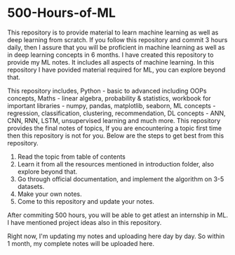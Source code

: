 # 500-Hours-of-ML

This repository is to provide material to learn machine learning as well as deep learning from scratch. If you follow this repository and commit 3 hours daily, then I assure that you will be proficient in machine learning as well as in deep learning concepts in 6 months. I have created this repository to provide my ML notes. It includes all aspects of machine learning. In this repository I have povided material required for ML, you can explore beyond that.

This repository includes, Python - basic to advanced including OOPs concepts, Maths - linear algebra, probability & statistics, workbook for important libraries - numpy, pandas, matplotlib, seaborn, ML concepts - regression, classification, clustering, recommendation, DL concepts - ANN, CNN, RNN, LSTM, unsupervised learning and much more. This repository provides the final notes of topics, If you are encountering a topic first time then this repository is not for you. Below are the steps to get best from this repository.

1. Read the topic from table of contents
2. Learn it from all the resources mentioned in introduction folder, also explore beyond that.
3. Go through official documentation, and implement the algorithm on 3-5 datasets.
4. Make your own notes.
5. Come to this repository and update your notes.

After commiting 500 hours, you will be able to get atlest an internship in ML. I have mentioned project ideas also in this repository.

Right now, I'm updating my notes and uploading here day by day. So within 1 month, my complete notes will be uploaded here. 
